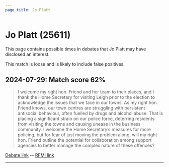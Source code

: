 ```yaml
---
page_title: Jo Platt
---
```


# Jo Platt  (25611)

This page contains possible times in debates that Jo Platt may have disclosed an interest.

This match is loose and is likely to include false positives. 



## 2024-07-29: Match score 62%

>I welcome my right hon. Friend and her team to their places, and I thank the Home Secretary for visiting Leigh prior to the election to acknowledge the issues that we face in our towns. As my right hon. Friend knows, our town centres are struggling with persistent antisocial behaviour, often fuelled by drugs and alcohol abuse. That is placing a significant strain on our police force, deterring residents from visiting the towns and causing unease in the business community. I welcome the Home Secretary’s measures for more policing, but for fear of just moving the problem along, will my right hon. Friend outline the potential for collaboration among support agencies to better manage the complex nature of these offences?

[Debate link](https://www.theyworkforyou.com/debates/?id=2024-07-29c.1023.4)  --  [RFMI link](https://www.theyworkforyou.com/mp/25611/register)


---

